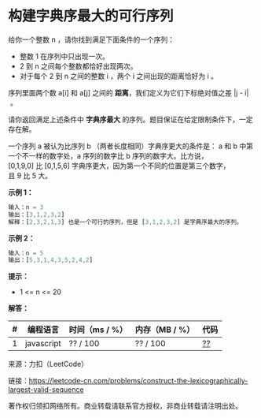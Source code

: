 # 构建字典序最大的可行序列

给你一个整数 n ，请你找到满足下面条件的一个序列：

- 整数 1 在序列中只出现一次。
- 2 到 n 之间每个整数都恰好出现两次。
- 对于每个 2 到 n 之间的整数 i ，两个 i 之间出现的距离恰好为 i 。

序列里面两个数 a[i] 和 a[j] 之间的 **距离**，我们定义为它们下标绝对值之差 |j - i| 。

请你返回满足上述条件中 **字典序最大** 的序列。题目保证在给定限制条件下，一定存在解。

一个序列 a 被认为比序列 b （两者长度相同）字典序更大的条件是： a 和 b 中第一个不一样的数字处，a 序列的数字比 b 序列的数字大。比方说，[0,1,9,0] 比 [0,1,5,6] 字典序更大，因为第一个不同的位置是第三个数字，且 9 比 5 大。

**示例 1：**

``` javascript
输入：n = 3
输出：[3,1,2,3,2]
解释：[2,3,2,1,3] 也是一个可行的序列，但是 [3,1,2,3,2] 是字典序最大的序列。
```

**示例 2：**

``` javascript
输入：n = 5
输出：[5,3,1,4,3,5,2,4,2]
```

**提示：**

- 1 <= n <= 20

**解答：**

**#**|**编程语言**|**时间（ms / %）**|**内存（MB / %）**|**代码**
--|--|--|--|--
1|javascript|?? / 100|?? / 100|[??](./javascript/ac_v1.js)

来源：力扣（LeetCode）

链接：https://leetcode-cn.com/problems/construct-the-lexicographically-largest-valid-sequence

著作权归领扣网络所有。商业转载请联系官方授权，非商业转载请注明出处。
